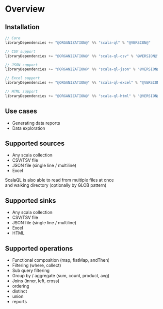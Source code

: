 # Overview

<head>
  <meta charset="UTF-8" />
  <meta name="author" content="Vitalii Honta" />
  <meta name="description" content="Scala QL overview - a simple statically typed query DSL for Scala" />
  <meta name="keywords" content="scala, scala-ql, scala csv, scala json, scala excel, scala html, reports, scala small data processing" />
</head>

## Installation

```scala
// Core
libraryDependencies += "@ORGANIZATION@" %% "scala-ql" % "@VERSION@"

// CSV support
libraryDependencies += "@ORGANIZATION@" %% "scala-ql-csv" % "@VERSION@"

// JSON support
libraryDependencies += "@ORGANIZATION@" %% "scala-ql-json" % "@VERSION@"

// Excel support
libraryDependencies += "@ORGANIZATION@" %% "scala-ql-excel" % "@VERSION@"

// HTML support
libraryDependencies += "@ORGANIZATION@" %% "scala-ql-html" % "@VERSION@"
```

## Use cases

- Generating data reports
- Data exploration

## Supported sources

- Any scala collection
- CSV/TSV file
- JSON file (single line / multiline)
- Excel

ScalaQL is also able to read from multiple files at once  
and walking directory (optionally by GLOB pattern)

## Supported sinks

- Any scala collection
- CSV/TSV file
- JSON file (single line / multiline)
- Excel
- HTML

## Supported operations

- Functional composition (map, flatMap, andThen)
- Filtering (where, collect)
- Sub query filtering
- Group by / aggregate (sum, count, product, avg)
- Joins (inner, left, cross)
- ordering
- distinct
- union
- reports
